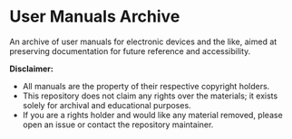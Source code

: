 # User Manuals Archive

An archive of user manuals for electronic devices and the like, aimed at preserving documentation for future reference and accessibility.  

**Disclaimer:**
- All manuals are the property of their respective copyright holders.  
- This repository does not claim any rights over the materials; it exists solely for archival and educational purposes.  
- If you are a rights holder and would like any material removed, please open an issue or contact the repository maintainer.
